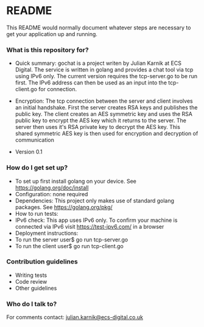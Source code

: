 # README #

This README would normally document whatever steps are necessary to get your application up and running.

### What is this repository for? ###

* Quick summary: gochat is a project writen by Julian Karnik at ECS Digital. The service is written in golang and provides a chat tool via tcp using IPv6 only. The current version requires the tcp-server.go to be run first. The IPv6 address can then be used as an input into the tcp-client.go for connection.

* Encryption: The tcp connection between the server and client involves an initial handshake. First the server creates RSA keys and publishes the public key. The client creates an AES symmetric key and uses the RSA public key to encrypt the AES key which it returns to the server. The server then uses it's RSA private key to decrypt the AES key. This shared symmetric AES key is then used for encryption and decryption of communication

* Version 0.1

### How do I get set up? ###

* To set up first install golang on your device. See https://golang.org/doc/install
* Configuration: none required
* Dependencies: This project only makes use of standard golang packages. See https://golang.org/pkg/
* How to run tests: 
* IPv6 check: This app uses IPv6 only. To confirm your machine is connected via IPv6 visit https://test-ipv6.com/ in a browser
* Deployment instructions:
*	To run the server user$ go run tcp-server.go
*	To run the client user$ go run tcp-client.go

### Contribution guidelines ###

* Writing tests
* Code review
* Other guidelines

### Who do I talk to? ###

For comments contact: julian.karnik@ecs-digital.co.uk
